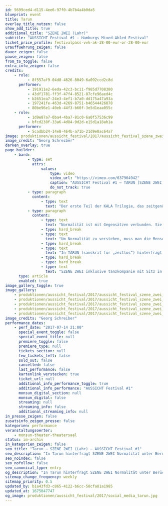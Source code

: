 ```yaml
---
id: 5699ced4-d115-4ee6-97f0-4b7b4a4b0da5
blueprint: event
title: Tarun
overlay_title_nutzen: false
show_add_title: true
additional_title: "SZENE 2WEI (Lahr)"
subtitle: "AUSSICHT Festival #1 – Hamburgs Mixed-Abled Festival"
ticket_price_profile: festivalpass-vvk-ak-38-00-eur-or-28-00-eur
urauffuehrung_zeigen: false
dauer_zeigen: false
pause_zeigen: false
from_to_toggle: false
extra_info_zeigen: false
credits:
    - role:
          - 8f557af9-04d8-4626-8049-6a092ccd2c8d
      performer:
          - 191911e2-6eda-42c3-bc11-f985d7708380
          - 43df1781-ff3f-47f4-8521-87cfe96aed4c
          - b2651ea7-24e3-4ef1-b7a0-dd175a47a93a
          - 197241fe-463d-4269-8751-b46544426078
          - 80be96e1-40eb-44f3-b60f-3e5d1eaa055c
    - role:
          - 1d9e87a7-0ba4-4ba7-81c0-6a0f57536c99
          - bfcd238f-33a6-4d84-9d2d-e15d1a18ab1a
      performer:
          - 5cadbb24-14e8-464b-a71b-21d9e0ac64a7
image: produktionen/aussicht_festival/2017/aussicht_festival_szene_zwei_tarun_01.jpg
image_credit: "Georg Schreiber"
darken_overlay: true
page_builder:
    - bard:
          - type: set
            attrs:
                values:
                    type: video
                    video_url: "https://vimeo.com/637964942"
                    caption: "AUSSICHT Festival #1 – TARUN [SZENE 2WEI, Lahr] "
                    do_not_track: true
          - type: paragraph
            content:
                - type: text
                  text: "Der erste Teil der KALA Trilogie, das zeitgenössische Tanzstück TARUN, beschäftigt sich mit Normalität - und stellt dabei, entsprechend des Namens KALA (sanskrit für „Zeit“), die Zeit in den Mittelpunkt ihrer Betrachtungen."
          - type: paragraph
            content:
                - type: text
                  text: "Normalität ist mit Gegensätzen verbunden. Sie kann bewahren und verletzen, ist Schutz und Richter, Ansporn und Hemmnis zugleich - und bleibt trotz ihrer scheinbaren Aktivität doch immer passiv: ein neutrales Abbild der Zeit, von Menschen definiert und von äußeren Umständen abhängig."
                - type: hard_break
                - type: text
                  text: "Um Normalität zu verstehen, muss man die Menschen verstehen. Und das Verständnis der Menschen ist untrennbar verbunden mit der Zeit, in der sie leben. Soziale Aspekte, Religionen, Brauchtum und Politik beeinflussen uns, unsere Einstellung zu uns selbst, unser Verständnis der Welt - und damit einhergehend unsere Vorstellung von Normalität."
                - type: hard_break
                - type: text
                  text: "In TARUN (sanskrit für „zeitlos“) hinterfragt SZENE 2WEI inklusive tanzkompanie Normalität unter Berücksichtigung inklusiver Aspekte und öffnet damit Türen in eine Welt, in der es normal ist, verschieden zu sein.\_"
                - type: hard_break
                - type: hard_break
                - type: text
                  text: "SZENE 2WEI inklusive tanzkompanie mit Sitz in Lahr (Schwarzwald) besteht aus Künstlerinnen und Künstlern mit und ohne Behinderung und wurde 2009 von Timo Gmeiner und William Sánchez H. in Essen gegründet. Sie betreibt zeitgenössisches Tanztheater als Medium und Motor für inklusives Handeln, also ein Verhalten, das Vielfalt wertschätzt und anerkennt. Auf diese Weise möchte sie der inklusiven Tanzkunst hierzulande Raum und Anerkennung verschaffen."
      type: article
      enabled: true
image_gallery_toggle: true
image_gallery:
    - produktionen/aussicht_festival/2017/aussicht_festival_szene_zwei_tarun_01.jpg
    - produktionen/aussicht_festival/2017/aussicht_festival_szene_zwei_tarun_02.jpg
    - produktionen/aussicht_festival/2017/aussicht_festival_szene_zwei_tarun_03.jpg
    - produktionen/aussicht_festival/2017/aussicht_festival_szene_zwei_tarun_04.jpg
    - produktionen/aussicht_festival/2017/aussicht_festival_szene_zwei_tarun_05.jpg
image_credits: "Georg Schreiber"
performance_dates:
    - perf_date: "2017-07-14 21:00"
      special_event_toggle: false
      special_event_title: null
      premiere_toggle: false
      premiere_type: null
      tickets_section: null
      few_tickets_left: false
      sold_out: false
      cancelled: false
      last_performance: false
      kartenlink_verstecken: true
      ticket_url: null
      additional_info_performance_toggle: true
      additional_info_performance: "AUSSICHT Festival #1"
      monsun_digital_section: null
      monsun_digital: false
      streaming: null
      streaming_info: false
      additional_streaming_info: null
in_presse_zeigen: false
zusatsinfo_zeigen_presse: false
kategorien: performance
veranstaltungsoerter:
    - monsun-theater-theatersaal
status: im-archiv
in_kategorien_zeigen: false
seo_title: "Tarun – SZENE 2WEI (Lahr) – AUSSICHT Festival #1"
seo_description: "In Tarun hinterfragt SZENE 2WEI Normalität unter Berücksichtigung inklusiver Aspekte und öffnet Türen in eine Welt, in der es normal ist, verschieden zu sein.\_"
seo_noindex: false
seo_nofollow: false
seo_canonical_type: entry
og_description: "In Tarun hinterfragt SZENE 2WEI Normalität unter Berücksichtigung inklusiver Aspekte und öffnet Türen in eine Welt, in der es normal ist, verschieden zu sein.\_"
sitemap_change_frequency: weekly
sitemap_priority: 0.5
updated_by: b1a43fd3-c865-4122-b6cc-50cfa81a1985
updated_at: 1675047747
og_image: produktionen/aussicht_festival/2017/social_media_tarun.jpg
---
```

